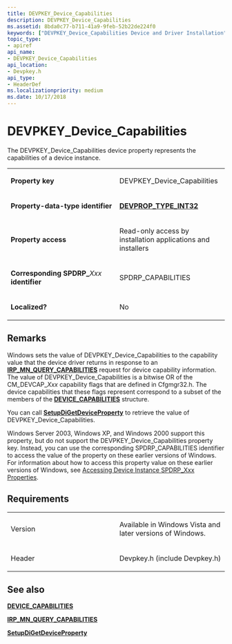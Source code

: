 ```yaml
---
title: DEVPKEY_Device_Capabilities
description: DEVPKEY_Device_Capabilities
ms.assetid: 8bda0c77-b711-41a9-9feb-52b22de224f0
keywords: ["DEVPKEY_Device_Capabilities Device and Driver Installation"]
topic_type:
- apiref
api_name:
- DEVPKEY_Device_Capabilities
api_location:
- Devpkey.h
api_type:
- HeaderDef
ms.localizationpriority: medium
ms.date: 10/17/2018
---
```


# DEVPKEY_Device_Capabilities


The DEVPKEY_Device_Capabilities device property represents the capabilities of a device instance.

<table>
<colgroup>
<col width="50%" />
<col width="50%" />
</colgroup>
<tbody>
<tr class="odd">
<td align="left"><p><strong>Property key</strong></p></td>
<td align="left"><p>DEVPKEY_Device_Capabilities</p></td>
</tr>
<tr class="even">
<td align="left"><p><strong>Property-data-type identifier</strong></p></td>
<td align="left"><p><a href="devprop-type-int32.md" data-raw-source="[&lt;strong&gt;DEVPROP_TYPE_INT32&lt;/strong&gt;](devprop-type-int32.md)"><strong>DEVPROP_TYPE_INT32</strong></a></p></td>
</tr>
<tr class="odd">
<td align="left"><p><strong>Property access</strong></p></td>
<td align="left"><p>Read-only access by installation applications and installers</p></td>
</tr>
<tr class="even">
<td align="left"><p><strong>Corresponding SPDRP_</strong><em>Xxx</em> <strong>identifier</strong></p></td>
<td align="left"><p>SPDRP_CAPABILITIES</p></td>
</tr>
<tr class="odd">
<td align="left"><p><strong>Localized?</strong></p></td>
<td align="left"><p>No</p></td>
</tr>
</tbody>
</table>

 

Remarks
-------

Windows sets the value of DEVPKEY_Device_Capabilities to the capability value that the device driver returns in response to an [**IRP_MN_QUERY_CAPABILITIES**](https://docs.microsoft.com/windows-hardware/drivers/kernel/irp-mn-query-capabilities) request for device capability information. The value of DEVPKEY_Device_Capabilities is a bitwise OR of the CM_DEVCAP_*Xxx* capability flags that are defined in Cfgmgr32.h. The device capabilities that these flags represent correspond to a subset of the members of the [**DEVICE_CAPABILITIES**](https://docs.microsoft.com/windows-hardware/drivers/ddi/wdm/ns-wdm-_device_capabilities) structure.

You can call [**SetupDiGetDeviceProperty**](https://docs.microsoft.com/windows/desktop/api/setupapi/nf-setupapi-setupdigetdevicepropertyw) to retrieve the value of DEVPKEY_Device_Capabilities.

Windows Server 2003, Windows XP, and Windows 2000 support this property, but do not support the DEVPKEY_Device_Capabilities property key. Instead, you can use the corresponding SPDRP_CAPABILITIES identifier to access the value of the property on these earlier versions of Windows. For information about how to access this property value on these earlier versions of Windows, see [Accessing Device Instance SPDRP_Xxx Properties](https://docs.microsoft.com/windows-hardware/drivers/install/accessing-device-instance-spdrp-xxx-properties).

Requirements
------------

<table>
<colgroup>
<col width="50%" />
<col width="50%" />
</colgroup>
<tbody>
<tr class="odd">
<td align="left"><p>Version</p></td>
<td align="left"><p>Available in Windows Vista and later versions of Windows.</p></td>
</tr>
<tr class="even">
<td align="left"><p>Header</p></td>
<td align="left">Devpkey.h (include Devpkey.h)</td>
</tr>
</tbody>
</table>

## See also


[**DEVICE_CAPABILITIES**](https://docs.microsoft.com/windows-hardware/drivers/ddi/wdm/ns-wdm-_device_capabilities)

[**IRP_MN_QUERY_CAPABILITIES**](https://docs.microsoft.com/windows-hardware/drivers/kernel/irp-mn-query-capabilities)

[**SetupDiGetDeviceProperty**](https://docs.microsoft.com/windows/desktop/api/setupapi/nf-setupapi-setupdigetdevicepropertyw)

 

 






